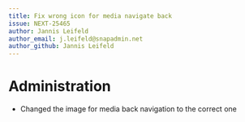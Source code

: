```yaml
---
title: Fix wrong icon for media navigate back
issue: NEXT-25465
author: Jannis Leifeld
author_email: j.leifeld@snapadmin.net
author_github: Jannis Leifeld
---
```

# Administration
* Changed the image for media back navigation to the correct one
